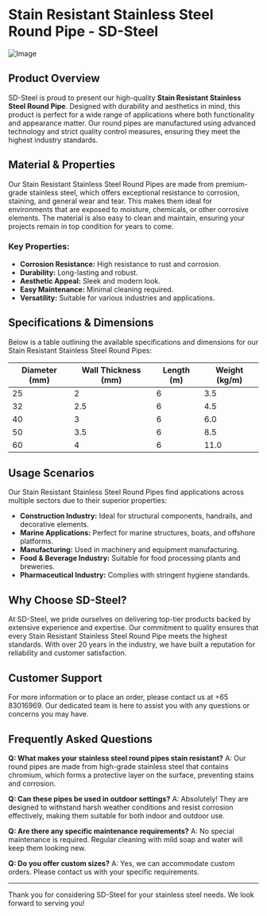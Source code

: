 # Stain Resistant Stainless Steel Round Pipe - SD-Steel

![Image](https://github.com/user-attachments/assets/2567258e-e124-4816-932d-1809bd27ef0b)

## Product Overview

SD-Steel is proud to present our high-quality **Stain Resistant Stainless Steel Round Pipe**. Designed with durability and aesthetics in mind, this product is perfect for a wide range of applications where both functionality and appearance matter. Our round pipes are manufactured using advanced technology and strict quality control measures, ensuring they meet the highest industry standards.

## Material & Properties

Our Stain Resistant Stainless Steel Round Pipes are made from premium-grade stainless steel, which offers exceptional resistance to corrosion, staining, and general wear and tear. This makes them ideal for environments that are exposed to moisture, chemicals, or other corrosive elements. The material is also easy to clean and maintain, ensuring your projects remain in top condition for years to come.

### Key Properties:
- **Corrosion Resistance:** High resistance to rust and corrosion.
- **Durability:** Long-lasting and robust.
- **Aesthetic Appeal:** Sleek and modern look.
- **Easy Maintenance:** Minimal cleaning required.
- **Versatility:** Suitable for various industries and applications.

## Specifications & Dimensions

Below is a table outlining the available specifications and dimensions for our Stain Resistant Stainless Steel Round Pipes:

| Diameter (mm) | Wall Thickness (mm) | Length (m) | Weight (kg/m) |
|---------------|---------------------|------------|---------------|
| 25            | 2                   | 6          | 3.5           |
| 32            | 2.5                 | 6          | 4.5           |
| 40            | 3                   | 6          | 6.0           |
| 50            | 3.5                 | 6          | 8.5           |
| 60            | 4                   | 6          | 11.0          |

## Usage Scenarios

Our Stain Resistant Stainless Steel Round Pipes find applications across multiple sectors due to their superior properties:

- **Construction Industry:** Ideal for structural components, handrails, and decorative elements.
- **Marine Applications:** Perfect for marine structures, boats, and offshore platforms.
- **Manufacturing:** Used in machinery and equipment manufacturing.
- **Food & Beverage Industry:** Suitable for food processing plants and breweries.
- **Pharmaceutical Industry:** Complies with stringent hygiene standards.

## Why Choose SD-Steel?

At SD-Steel, we pride ourselves on delivering top-tier products backed by extensive experience and expertise. Our commitment to quality ensures that every Stain Resistant Stainless Steel Round Pipe meets the highest standards. With over 20 years in the industry, we have built a reputation for reliability and customer satisfaction.

## Customer Support

For more information or to place an order, please contact us at +65 83016969. Our dedicated team is here to assist you with any questions or concerns you may have.

## Frequently Asked Questions

**Q: What makes your stainless steel round pipes stain resistant?**
A: Our round pipes are made from high-grade stainless steel that contains chromium, which forms a protective layer on the surface, preventing stains and corrosion.

**Q: Can these pipes be used in outdoor settings?**
A: Absolutely! They are designed to withstand harsh weather conditions and resist corrosion effectively, making them suitable for both indoor and outdoor use.

**Q: Are there any specific maintenance requirements?**
A: No special maintenance is required. Regular cleaning with mild soap and water will keep them looking new.

**Q: Do you offer custom sizes?**
A: Yes, we can accommodate custom orders. Please contact us with your specific requirements.

---

Thank you for considering SD-Steel for your stainless steel needs. We look forward to serving you!